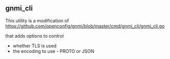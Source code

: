 <!--
SPDX-FileCopyrightText: 2019-present Open Networking Foundation <info@opennetworking.org>

SPDX-License-Identifier: Apache-2.0
-->

## gnmi_cli

This utility is a modification of
https://github.com/openconfig/gnmi/blob/master/cmd/gnmi_cli/gnmi_cli.go

that adds options to control

* whether TLS is used
* the encoding to use - PROTO or JSON
